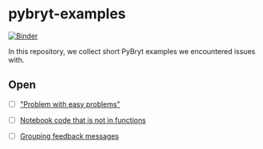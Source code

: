 # pybryt-examples

[![Binder](https://mybinder.org/badge_logo.svg)](https://mybinder.org/v2/gh/marijanbeg/pybryt-examples/HEAD)

In this repository, we collect short PyBryt examples we encountered issues with.

## Open

- [ ] ["Problem with easy problems"](examples/01-easy-problems/assignment.ipynb)
- [ ] [Notebook code that is not in functions](examples/02-code-outside-functions/assignment.ipynb)
- [ ] [Grouping feedback messages](examples/03-grouping-feedback-messages/assignment.ipynb)


